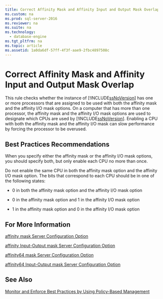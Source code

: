 ```yaml
---
title: Correct Affinity Mask and Affinity Input and Output Mask Overlap
ms.custom: na
ms.prod: sql-server-2016
ms.reviewer: na
ms.suite: na
ms.technology: 
  - database-engine
ms.tgt_pltfrm: na
ms.topic: article
ms.assetid: 1a0da6df-57ff-4f3f-aae9-2fbc4897508c
---
```

# Correct Affinity Mask and Affinity Input and Output Mask Overlap
  This rule checks whether the instance of [!INCLUDE[ssNoVersion](../../Token/Other/ssNoVersion_md.md)] has one or more processors that are assigned to be used with both the affinity mask and the affinity I\/O mask options. On a computer that has more than one processor, the affinity mask and the affinity I\/O mask options are used to designate which CPUs are used by [!INCLUDE[ssNoVersion](../../Token/Other/ssNoVersion_md.md)]. Enabling a CPU with both the affinity mask and the affinity I\/O mask can slow performance by forcing the processor to be overused.  
  
## Best Practices Recommendations  
 When you specify either the affinity mask or the affinity I\/O mask options, you should specify both, but only enable each CPU no more than once.  
  
 Do not enable the same CPU in both the affinity mask option and the affinity I\/O mask option. The bits that correspond to each CPU should be in one of the following states:  
  
-   0 in both the affinity mask option and the affinity I\/O mask option  
  
-   0 in the affinity mask option and 1 in the affinity I\/O mask option  
  
-   1 in the affinity mask option and 0 in the affinity I\/O mask option  
  
## For More Information  
 [affinity mask Server Configuration Option](../../Topics/TopicNameNotContainA/affinity-mask-Server-Configuration-Option.md)  
  
 [affinity Input-Output mask Server Configuration Option](../../Topics/TopicNameNotContainA/affinity-Input-Output-mask-Server-Configuration-Option.md)  
  
 [affinity64 mask Server Configuration Option](../../Topics/TopicNameNotContainA/affinity64-mask-Server-Configuration-Option.md)  
  
 [affinity64 Input-Output mask Server Configuration Option](../../Topics/TopicNameNotContainA/affinity64-Input-Output-mask-Server-Configuration-Option.md)  
  
## See Also  
 [Monitor and Enforce Best Practices by Using Policy-Based Management](../../Topics/TopicNameNotContainA/Monitor-and-Enforce-Best-Practices-by-Using-Policy-Based-Management.md)  
  
  